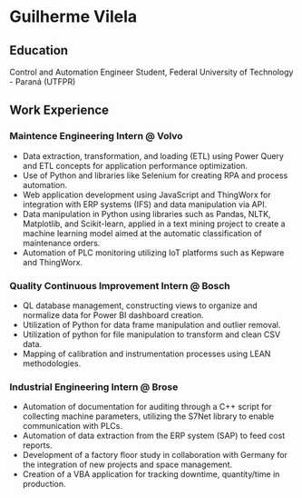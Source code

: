 # Guilherme Vilela
## Education
Control and Automation Engineer Student, Federal University of Technology - Paraná (UTFPR)
## Work Experience
### Maintence Engineering Intern @ Volvo 
- Data extraction, transformation, and loading (ETL) using Power Query and ETL concepts for application performance optimization.
- Use of Python and libraries like Selenium for creating RPA and process automation.
-  Web application development using JavaScript and ThingWorx for integration with ERP systems (IFS) and data manipulation via API.
-  Data manipulation in Python using libraries such as Pandas, NLTK, Matplotlib, and Scikit-learn, applied in a text mining project to create a machine learning model aimed at the automatic classification of maintenance orders.
-  Automation of PLC monitoring utilizing IoT platforms such as Kepware and ThingWorx.
### Quality Continuous Improvement Intern @ Bosch
- QL database management, constructing views to organize and normalize data for Power BI dashboard creation.
- Utilization of Python for data frame manipulation and outlier removal.
- Utilization of python for file manipulation to transform and clean CSV data. 
- Mapping of calibration and instrumentation processes using LEAN methodologies.
### Industrial Engineering Intern @ Brose
- Automation of documentation for auditing through a C++ script for collecting machine parameters, utilizing the S7Net library to enable communication with PLCs.
- Automation of data extraction from the ERP system (SAP) to feed cost reports.
- Development of a factory floor study in collaboration with Germany for the integration of new projects and space management.
- Creation of a VBA application for tracking downtime, quantity/time in production.

